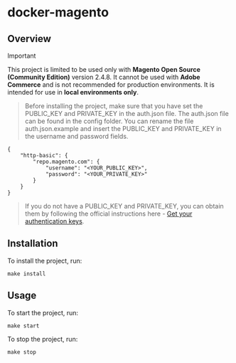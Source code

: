 # docker-magento

## Overview

> [!IMPORTANT]
> This project is limited to be used only with **Magento Open Source (Community Edition)** version 2.4.8. It cannot be used with **Adobe Commerce** and is not recommended for production environments. It is intended for use in **local environments only**.

> Before installing the project, make sure that you have set the PUBLIC_KEY and PRIVATE_KEY in the auth.json file.
> The auth.json file can be found in the config folder. You can rename the file auth.json.example and insert the PUBLIC_KEY and PRIVATE_KEY in the username and password fields.
```
{
    "http-basic": {
        "repo.magento.com": {
            "username": "<YOUR_PUBLIC_KEY>",
            "password": "<YOUR_PRIVATE_KEY>"
        }
    }
}
```
> If you do not have a PUBLIC_KEY and PRIVATE_KEY, you can obtain them by following the official instructions here - [Get your authentication keys](https://experienceleague.adobe.com/en/docs/commerce-operations/installation-guide/prerequisites/authentication-keys).

## Installation

To install the project, run:
```
make install
```
   
## Usage

To start the project, run:
```
make start
```

To stop the project, run:
```
make stop
```
